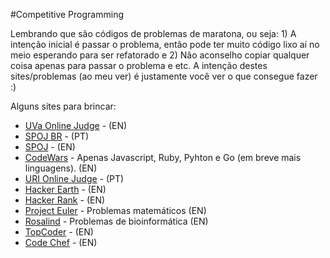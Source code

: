 #Competitive Programming

Lembrando que são códigos de problemas de maratona, ou seja: 1) A intenção inicial é passar o problema, então pode ter muito código lixo aí no meio esperando para ser refatorado e 2) Não aconselho copiar qualquer coisa apenas para passar o problema e etc. A intenção destes sites/problemas (ao meu ver) é justamente você ver o que consegue fazer :)


Alguns sites para brincar:

*   [UVa Online Judge](http://uva.onlinejudge.org/) - (EN)
*   [SPOJ BR](http://br.spoj.com) - (PT)
*   [SPOJ](http://www.spoj.com/) - (EN)
*   [CodeWars](http://www.codewars.com/) - Apenas Javascript, Ruby, Pyhton e Go (em breve mais linguagens). (EN)
*   [URI Online Judge](http://www.urionlinejudge.com.br) - (PT)
*   [Hacker Earth](http://www.hackerearth.com) - (EN)
*   [Hacker Rank](https://www.hackerrank.com/) - (EN)
*   [Project Euler](http://projecteuler.net/) - Problemas matemáticos (EN)
*   [Rosalind](http://rosalind.info/problems/locations/) - Problemas de bioinformática (EN)
*   [TopCoder](http://www.topcoder.com/) - (EN)
*   [Code Chef](http://www.codechef.com/) - (EN)
